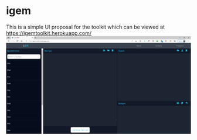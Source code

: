 # igem

This is a simple UI proposal for the toolkit which can be viewed at https://igemtoolkit.herokuapp.com/
![igem](readme_img.PNG)
